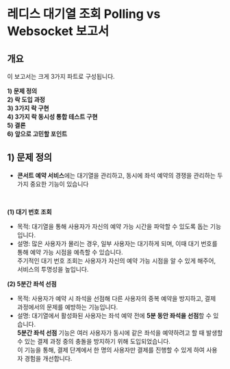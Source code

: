 # 레디스 대기열 조회 Polling vs Websocket 보고서 

## 개요

이 보고서는 크게 3가지 파트로 구성됩니다.
  
**1) 문제 정의** <br>
**2) 락 도입 과정** <br>
**3) 3가지 락 구현** <br>
**4) 3가지 락 동시성 통합 테스트 구현** <br>
**5) 결론** <br> 
**6) 앞으로 고민할 포인트** <br> 


## 1) 문제 정의
- **콘서트 예약 서비스**에는  대기열을 관리하고, 동시에 좌석 예약의 경쟁을 관리하는 두 가지 중요한 기능이 있습니다 <br>

<br> 

**(1) 대기 번호 조회**
- 목적: 대기열을 통해 사용자가 자신의 예약 가능 시간을 파악할 수 있도록 돕는 기능입니다. <br> 
- 설명:
  많은 사용자가 몰리는 경우, 일부 사용자는 대기하게 되며, 이때 대기 번호를 통해 예약 가능 시점을 예측할 수 있습니다. <br>
  주기적인 대기 번호 조회는 사용자가 자신의 예약 가능 시점을 알 수 있게 해주어, 서비스의 투명성을 높입니다.

**(2)  5분간 좌석 선점**
- 목적: 사용자가 예약 시 좌석을 선점해 다른 사용자의 중복 예약을 방지하고, 결제 과정에서의 문제를 예방하는 기능입니다. <br> 
- 설명:
  대기열에서 활성화된 사용자는 좌석 예약 전에 **5분 동안 좌석을 선점**할 수 있습니다. <br> 
  **5분간 좌석 선점** 기능은 여러 사용자가 동시에 같은 좌석을 예약하려고 할 때 발생할 수 있는 결제 과정 중의 충돌을 방지하기 위해 도입되었습니다. <br>
  이 기능을 통해, 결제 단계에서 한 명의 사용자만 결제를 진행할 수 있게 하여 사용자 경험을 개선합니다. <br>
